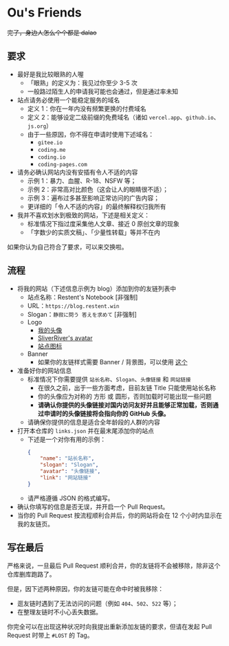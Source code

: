 # Ou's Friends

~~完了，身边人怎么个个都是 dalao~~

## 要求

- 最好是我比较眼熟的人喔
  - 「眼熟」的定义为：我见过你至少 3-5 次
  - 一般路过陌生人的申请我可能也会通过，但是通过率未知
- 站点请务必使用一个能稳定服务的域名
  - 定义 1：你在一年内没有频繁更换的付费域名
  - 定义 2：能够设定二级前缀的免费域名（诸如 `vercel.app`、`github.io`、`js.org`）
  - 由于一些原因，你不得在申请时使用下述域名：
    - `gitee.io`
    - `coding.me`
    - `coding.io`
    - `coding-pages.com`
- 请务必确认网站内没有安插有令人不适的内容
  - 示例 1：暴力、血腥、R-18、NSFW 等；
  - 示例 2：非常高对比颜色（这会让人的眼睛很不适）；
  - 示例 3：遍布过多甚至影响正常访问的广告内容；
  - 更详细的「令人不适的内容」的最终解释权归我所有
- 我并不喜欢划水到极致的网站，下述是相关定义：
  - 标准情况下指过度采集他人文章、接近 0 原创文章的现象
  - 「字数少的实质文稿」、「少量性转载」等并不在内
 
如果你认为自己符合了要求，可以来交换啦。
 
## 流程

- 将我的网站（下述信息示例为 blog）添加到你的友链列表中
  - 站点名称：Restent's Notebook [非强制]
  - URL：`https://blog.restent.win`
  - Slogan：`静寂に問う 答えを求めて` [非强制]
  - Logo
    - [我的头像](https://library.restent.win/images/icons/avatar.webp)
    - [SliverRiver's avatar](https://library.restent.win/images/icons/SliverRiver.webp)
    - [站点图标](https://library.restent.win/images/icons/favicon.webp)
  - Banner
    - 如果你的友链样式需要 Banner / 背景图，可以使用 [这个](https://library.restent.win/images/profile.webp)
- 准备好你的网站信息
  - 标准情况下你需要提供 `站长名称`、`Slogan`、`头像链接` 和 `网站链接`
    - 在很久之前，出于一些方面考虑，目前友链 Title 只能使用站长名称
    - 你的头像应为对称的 方形 或 圆形，否则加载时可能出现一些问题
    - **请确认你提供的头像链接对国内访问友好并且能够正常加载，否则通过申请时的头像链接将会指向你的 GitHub 头像。**
  - 请确保你提供的信息是适合全年龄段的人群的内容
- 打开本仓库的 `links.json` 并在最末尾添加你的站点
  - 下述是一个对你有用的示例：
    ``` json
    {
        "name": "站长名称",
        "slogan": "Slogan",
        "avatar": "头像链接",
        "link": "网站链接"
    }
    ```
  - 请严格遵循 JSON 的格式编写。
- 确认你填写的信息是否无误，并开启一个 Pull Request。
- 当你的 Pull Request 按流程顺利合并后，你的网站将会在 12 个小时内显示在我的友链页。

## 写在最后

严格来说，一旦最后 Pull Request 顺利合并，你的友链将不会被移除，除非这个仓库删库跑路了。

但是，因下述两种原因，你的友链可能在命中时被我移除：
- 逛友链时遇到了无法访问的问题（例如 `404`、`502`、`522` 等）；
- 在整理友链时不小心丢失数据。

你完全可以在出现这种状况时向我提出重新添加友链的要求，但请在发起 Pull Request 时带上 `#LOST` 的 Tag。
